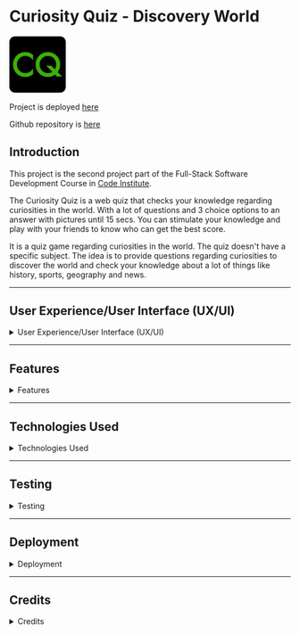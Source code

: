 # **Curiosity Quiz - Discovery World**

<img alt="CQ Logo" src="./asset/media/logo.png" width="20%">

Project is deployed [here](https://michaelrfreitas.github.io/p2_web_curiosity-quiz/)  
  
Github repository is [here](https://github.com/michaelrfreitas/p2_web_curiosity-quiz)    


## **Introduction**
This project is the second project part of the Full-Stack Software Development Course in [Code Institute](https://www.CodeInstitute.net).

The Curiosity Quiz is a web quiz that checks your knowledge regarding curiosities in the world. With a lot of questions and 3 choice options to an answer with pictures until 15 secs. You can stimulate your knowledge and play with your friends to know who can get the best score.

It is a quiz game regarding curiosities in the world. The quiz doesn't have a specific subject. The idea is to provide questions regarding curiosities to discover the world and check your knowledge about a lot of things like history, sports, geography and news.  

<hr>  
    
## **User Experience/User Interface (UX/UI)**

<details>
  <summary>User Experience/User Interface (UX/UI)</summary>
  
### **User Stories**
  
  #### First Time Visitor Goals
  As a first time visitor I want:  
  - the rules and final aim of the game to be obvious.  
  - to be entertained and engaged with the game from the initial load.  
  - the game to function correctly and gameplay to be intuitive.  
  - to be able to play the game on various different devices.  
  
  #### Return/frequent Visitor Goals.
  As a return/frequent visitor I want:  
  - to be able to gauge/score my performance.
  - to be able to challenge myself by increasing difficulty of the game.
  - to be able to play the game on various different devices.
  
  #### Website's Owner Goals.
  As the developer I want:
  - to provide a fun quiz game.
  - to provide a game to stimulate knowledges.
  - to encourage continued use of the game.

  #### SiteMap

<img alt="Site Map" src="./asset/media/site_map.png" width="50%">

  #### User Flow

<img alt="Site Map" src="./asset/media/flow_cq.png" width="50%">
  
  ### **Design**
  
  
  #### Colour Scheme 
  I trialled  many different colour palettes whilst building the game and settled on a simple combination of shades of several green tons and black.
  Black is used for background colour in the logo and buttons. White is using for texts with contrastes with other colors.
  
  
  ![Paleta](./asset/media/Paleta.png)


  The background image is using the 3 last colors from palette above to generate a 3-Color-Gradient #3BAC0A, #236304 and #184504: 
  
  *background-image: linear-gradient(to right bottom, #3bac0a, #379e08, #329007, #2e8206, #297505, #266c05, #236404, #205b04, #1e5504, #1c5004, #1a4a04, #184504);*
      
  #### Typography
  I have choose Georgia, 'Times New Roman', Times, serif as the font for the site. It is a big bold type that stands out from the background well and is easy to read.
    
  #### Wireframes

  ##### Home Page
  <img alt="Home page" src="./asset/media/Home.png" width="60%">

  ##### Quiz Page
  <img alt="Home page" src="./asset/media/Quiz.png" width="60%">

  ##### Result Page
  <img alt="Home page" src="./asset/media/Result.png" width="60%">

</details>  
  
<hr>
  
 ## **Features**
  <details>
  <summary>Features</summary>
  
### **Responsive  Website**
  The site displays properly at a wide range of screen sizes and on landscape mode, further information on this is listed in the testing section.  
  This satisfies the user need to be able to play the quiz game on various devices.   
    
    
 <img alt="Responsive" src="./asset/media/Responsive.png" width="60%">
    
    
  ### **Home Page**
  The instruction regarding the game is provided in the home page. Where is required to add a Player Name to start the quiz game.
    
    
 <img alt="Home Page" src="./asset/media/home_page.png" width="60%">
    
    
  ### **Timer**
  For each question, there is a timer of 15 seconds to provide a correct answer. If the answer is correct, the remaining time plus 15 seconds should be added to the next question. However, if the answer is incorrect the next question should be 15 seconds again. 
    
    
 <img alt="Timer" src="./asset/media/timer.png" width="20%"> 
    
    
  ### **Score**
  The score increases by 10 points when the answer is correct. However, if the answer is incorrect or the user doesn't get to provide an answer in 15 seconds the score decreases by 5 points.
    
  <img alt="Score" src="./asset/media/score.png" width="20%"> 
    
    
  ### **Quiz Page**
  The Quiz Page will provide 10 questions to the player, each at a time, and 3 choices images to provide a unique answer for each question. On this page, there is the player name, score, timer and number of correct and incorrect answers. The page has a button to end the game before finishing if the user wants. 
    
    
  <img alt="Quiz Page" src="./asset/media/quiz_page.png" width="60%"> 
  
  
  ### **Result Page**
  The Result Page shows the Player name, number of correct and incorrect answers in the end of the game with end score. There are two buttons Home (redirect to home page) and Restart (restart the game with same player).
    
  <img alt="Result Page" src="./asset/media/result_page.png" width="60%"> 
    
    
  ### **Future Features**
  I would like to add extra features to the quiz game such as:
  - Increasing the number of questions from 20 to 50.
  - The result page may show all players that have played on the same machine.
  - Storage previous results to create a competition.
  - No previous questions will be repeated to the same player in the next games.
  - Ranking of players.
  
  
  </details>    

<hr>    
      
## **Technologies Used**
  <details>
  <summary>Technologies Used</summary>
  
  ### **Dev Languages Used**
  
  - HTML5
  - CSS
  - JavaScript
  
  ### **Applications Used**
  
  - [Balsamiq](https://www.balsamiq.com) was used to create wireframes for this project.
  - [GitPod](https://www.gitpod.io/) was used as an online IDE.
  - [GitHub](https://github.com/) is used to store the projects code and version control.
  - [GitPage](https://pages.github.com/) are used to deploy the site.
  - [Chrome Developer Tools](https://developer.chrome.com/docs/devtools/) used for layout, testing console and responsive testing.
  - [Wave](https://wave.webaim.org/) used for accessibility testing.
  - [Favicon.io](https://favicon.io/favicon-generator/) used for creating favicon.
  - [W3c Validator](https://validator.w3.org/) used to test HTML and CSS code.
  - [JSHint](https://jshint.com/) used to validate JavaScript code.
  - [TinyJPG](https://tinyjpg.com/) was used to compression the image files to improve performance.
  - [Am I responsive](https://ui.dev/amiresponsive) was used to create a responsive image.
  - [Character Count](https://www.charactercountonline.com/older-versions/v2/) was used to add commit with max 50 characteres.
  - [W3Schools](https://www.w3schools.com/) was used to reference code for HTML, CSS and JavaScript.
  - [ColorSpace](https://mycolor.space/) was used to generate a gradient background image.
  - [Colormind](http://colormind.io/) was used to generate a color palette.
  - [ConvertCSV](https://www.convertcsv.com/) was used to convert CSV file to JSON file.
  - [Lucidchart](https://www.lucidchart.com/) was used to create a user flow and sitemap.
 
</details>  
  
<hr>    
      
## **Testing**
  <details>
  <summary>Testing</summary>
  
  ### **Lighthouse**
  #### Home Page Desktop 
  <img alt="Lighthouse Home Page Desktop Test" src="./asset/media/light_home_des.png" width="60%"> 

  #### Home Page Mobile
  <img alt="Lighthouse Home Page Mobile Test" src="./asset/media/light_home_mob.png" width="60%"> 

  #### Quiz Page Desktop
  <img alt="Lighthouse Quiz Page Desktop Test" src="./asset/media/light_quiz_des.png" width="60%"> 

  #### Quiz Page Mobile
  <img alt="Lighthouse Quiz Page Mobile Test" src="./asset/media/light_quiz_mob.png" width="60%"> 

  #### Result Page Desktop
  <img alt="Lighthouse Result Page Desktop Test" src="./asset/media/light_result_des.png" width="60%"> 

  #### Result Page Mobile
   <img alt="Lighthouse Result Page Mobile Test" src="./asset/media/light_result_des.png" width="60%">

  ### **W3c CSS Validator**
  No errors were found when passing through the official Jigsaw CSS Validator.
  
  <img alt="W3c CSS Validator" src="./asset/media/w3c_css_validator.png" width="60%"> \
  [CSS - Jigsaw CSS Validator](https://jigsaw.w3.org/css-validator/)
  
  ### **W3c HTML Validator**
  Some errors and warnings have been found when validated the code through official W3C HTML Validator. All of them has been fixed.
  
  #### Home Page Errors
  <img alt="W3c HTML Validator errors Home Page" src="./asset/media/errors_html_home_page.png" width="60%">
  
  #### Home Page No Errors
  <img alt="W3c HTML Validator no errors Home Page" src="./asset/media/w3c_html_home_validator.png" width="60%">

  #### Quiz Page Errors
  <img alt="W3c HTML Validator errors Quiz Page" src="./asset/media/errors_html_quiz_page.png" width="60%">

  #### Quiz Page No Errors
  <img alt="W3c HTML Validator no errors Quiz Page" src="./asset/media/w3c_html_quiz_validator.png" width="60%">

  #### Result Page No Errors
  <img alt="W3c HTML Validator no errors Result Page" src="./asset/media/w3c_html_result_validator.png" width="60%"> \
  [HTML - W3C HTML Validator](https://validator.w3.org/)
  
  ### **JSHint**
  The Javascript file was validated using JSHint, with the following result.  The `New JavaScript features (ES6)` option was ticked in the 
  Configure menu. 

  <img alt="JSHint Validator no errors script.js" src="./asset/media/jshint_checker.png" width="40%">\
  [JavaScript - JSHint Validator](https://jshint.com/)
    
  ### **WAVE Web Accessibility Evaluation Tool**
  The WAVE tool was used to test the page for accessibility. No errors.

  #### Home Page
  <img alt="WAVE Validator no errors home" src="./asset/media/wave_home.png" width="40%">

  #### Quiz Page
  <img alt="WAVE Validator no errors quiz" src="./asset/media/wave_quiz.png" width="40%">

  #### Result Page  
  <img alt="WAVE Validator no errors result" src="./asset/media/wave_result.png" width="40%">\
  [Accessibility - WAVE](https://wave.webaim.org/)

  
    
  ### **Responsiveness**
  Media queries based on screen width were used to ensure the page displayed correctly across a range of screen sizes.
  the Chrome and Edge browsers were used to test responsiveness.  
  
  The responsive testing tools included within the Google Chrome  and the Edge browsers were used to test these, all display correctly.  
  
  * I also used the device specific tool within these browsers to test a number of devices representng a wide range of device types:
  
    * Apple:
      * Ipad mini
      * Iphone 7
      * Iphone 11
      * Iphone 12
      * Iphone 13 Pro Max

    * Desktops/laptops:
      * Dell XPS15 9570 Laptop
      * MacBook Air
 
    * Browsers:
      * Chrome
      * Edge
      * Firefox
      * Safari
  
  
    
   ### **Issues Encountered Building The Quiz Game**
   I had difficulty keeping the details stored for use on the next page or game session. Examples: name, score and other details that I need to keep the game running. I'm using sessionStorange function to solve it. 
   
   Another issue was to store the questions in the system without using a proper database and find an answer with the questions and validate the correct answer after using the random created for questions and answers position. I'm using JSON to store the questions with options for the answers and correct answers then I'm using the sessionStorage to get the position and validate it doesn't matter what position the correct answer is.
                                                  
                                                    
   ### **Testing for achievement of User Goals**

   All pages have been tested across all screen sizes for a responsive experience and web pages have been Styled accordingly.
   
   During this time I realised I made some silly mistakes mainly with sizing and had to go back through and change some size values to work correctly.
   
   Once testing was completed and I was happy with the result I used validators to ensure my code was up to standard and best practices. I did this using W3C validator for HTML, Jigsaw Validator for CSS, WAVE (Web Accessibility Evaluation Tool) and Lighthouse in Google Chrome.
   
   All images are responsive.
  
  
  |                       Goal                                              |                          Outcome                                                               |
  |-------------------------------------------------------------------------|------------------------------------------------------------------------------------------------|
  |Validated if don't put a name in player name.                            |The game show me a alert to add a name as required.                                             |
  |Tested End button in Quiz Page.                                          |Send the user to Result Page with the last score, the user has got.                             |
  |Validated all rules regarding time, scores and answers.                  |When correct extra time added to the next question and 10 points increase.                      |
  |Validated if the details are showing in the result page is true.         |Name and details regarding score, correct and incorrect questions are showing right in the end. |
  |Time is running correct and incriase in the correct moment.              |Showing the new time correct in the next question depend of the previous answer.                |
     
     
  ### **Unfixed Bugs**

  No bugs identified that needs to be fixed.

  I would like more time for increase the database questions and create a ranking for players in the same session.
  
  
  </details>
    
<hr>

## **Deployment**
  <details>
  <summary>Deployment</summary>
  
  This project was built on the GitPod IDE using the Code Institute template found here:<br>https://github.com/Code-Institute-Org/gitpod-full-template
    
### **Creating My Website**
To create this project I used the Code Institute Gitpod Full Template by navigating [here](https://github.com/Code-Institute-Org/gitpod-full-template) and clicking the button labelled 'Use this template'.

Next I was directed to the 'create new repository from template page' and entered in my repo name, then clicked create repository from template button.

The commands used for commits throughout the project:

git add filename - This command was used to add files to the staging area before committing.
git commit -m "commit message explaining the updates" - This command was used to to commit changes to the local repository.
git push - This command is used to push all committed changes to the GitHub repository.

### **GitHub Pages**

1. Log in to GitHub and locate the [GitHub Repository](https://github.com/michaelrfreitas/p2_web_curiosity-quiz)

2. At the top of the Repository (NOT at the top of page), locate the "Settings" Button on the menu.

3. Scroll down the Settings page until you locate the "GitHub Pages" Section.

4. Under "Source", click the dropdown called "None" and select "Master Branch".

5. Click Save and the page will automatically refresh.

6. Scroll back down through the page to locate the now published site link in the "GitHub Pages" section. [Link](https://michaelrfreitas.github.io/p2_web_curiosity-quiz/)

### **Forking**
Forks are used to either propose changes to someone else's project or to use someone else's project as a starting point for your own idea. - This is the definition from Github Docs.

1. Navigate to the GitHub Repository you want to fork.

2. On the top right of the page under the header, click the fork button.

3. Fork

4. This will create a duplicate of the full project in your GitHub Repository.

### **Clone**

1. Navigate to the Github Repository you want to clone.

2. Click the drop down menu labelled "Clone".

3. Either Download the ZIP file, unpackage locally and open with IDE (This route ends here) OR Copy Git URL from the HTTPS dialogue box.

4. Open your developement editor and open a terminal window in a directory of your choice.

5. Use the 'git clone' command in terminal followed by the copied git URL.

6. A clone of the project will be created locally on your local machine.

  </details>
    
<hr>

## **Credits**
<details>
  <summary>Credits</summary>
 
  ### **Images**
  The answer images were downloaded from:

  - [Unsplash](https://unsplash.com/)
  - [Wikipedia](https://en.wikipedia.org)
  - [Wikimedia](https://commons.wikimedia.org)
  - [Social Media Icons](https://www.iconfinder.com/social-media-icons)
 
  ### **Code/Reference** 
  I used [MDN Web Docs](https://developer.mozilla.org/en-US/docs/Web/API/HTMLAudioElement/Audio) to learn about JavaScript reference for JSON.  
  The [W3Schools](https://www.w3schools.com/jsref/default.asp) website was also used particularly in relation to element attributes and how the best practice to set them.    
  The [Code Institute](https://www.CodeInstitute.net) course material.
  
  
  ### **Acknowledgment**
  I'd like to say thank you my mentor [Benjamin Kavanagh](https://github.com/BAK2K3) for his guidance and support throughout my project.
  
    
  </details>